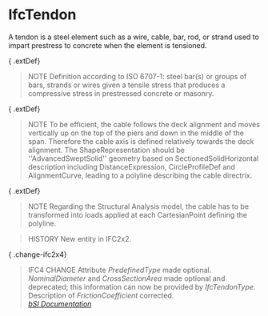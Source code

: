IfcTendon
=========
A tendon is a steel element such as a wire, cable, bar, rod, or strand used to
impart prestress to concrete when the element is tensioned.  
  
{ .extDef}  
> NOTE  Definition according to ISO 6707-1: steel bar(s) or groups of bars,
> strands or wires given a tensile stress that produces a compressive stress
> in prestressed concrete or masonry.  
  
{ .extDef}  
> NOTE  To be efficient, the cable follows the deck alignment and moves
> vertically up on the top of the piers and down in the middle of the span.
> Therefore the cable axis is defined relatively towards the deck alignment.
> The ShapeRepresentation should be ''AdvancedSweptSolid'' geometry based on
> SectionedSolidHorizontal description including DistanceExpression,
> CircleProfileDef and AlignmentCurve, leading to a polyline describing the
> cable directrix.  
  
{ .extDef}  
> NOTE  Regarding the Structural Analysis model, the cable has to be
> transformed into loads applied at each CartesianPoint defining the polyline.  
  
> HISTORY  New entity in IFC2x2.  
  
{ .change-ifc2x4}  
> IFC4 CHANGE  Attribute _PredefinedType_ made optional. _NominalDiameter_ and
> _CrossSectionArea_ made optional and deprecated; this information can now be
> provided by _IfcTendonType_. Description of _FrictionCoefficient_ corrected.  
[ _bSI
Documentation_](https://standards.buildingsmart.org/IFC/DEV/IFC4_2/FINAL/HTML/schema/ifcstructuralelementsdomain/lexical/ifctendon.htm)


